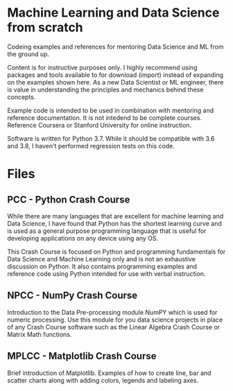 # Machine Learning and Data Science from scratch
Codeing examples and references for mentoring Data Science and ML from the ground up.

Content is for instructive purposes only. I highly recommend using packages and tools available to for download (import) instead of expanding on the examples shown here. As a new Data Scientist or ML engineer, there is value in understanding the principles and mechanics behind these concepts. 

Example code is intended to be used in combination with mentoring and reference documentation. It is not intedend to be complete courses. Reference Coursera or Stanford University for online instruction.

Software is written for Python 3.7. While it should be compatible with 3.6 and 3.8, I haven't performed regression tests on this code.

# Files
## PCC - Python Crash Course
While there are many languages that are excellent for machine learning and Data Science, I have found that Python has the shortest learning curve and is used as a general purpose programming language that is useful for developing applications on any device using any OS.

This Crash Course is focused on Python and programming fundamentals for Data Science and Machine Learning only and is not an exhaustive discussion on Python. It also contains programming examples and reference code using Python intended for use with verbal instruction.

## NPCC - NumPy Crash Course
Introduction to the Data Pre-processing module NumPY which is used for numeric processing. Use this module for you data science projects in place of any Crash Course software such as the Linear Algebra Crash Course or Matrix Math functions.

## MPLCC - Matplotlib Crash Course
Brief introduction of Matplotlib. Examples of how to create line, bar and scatter charts along with adding colors, legends and labeling axes.

